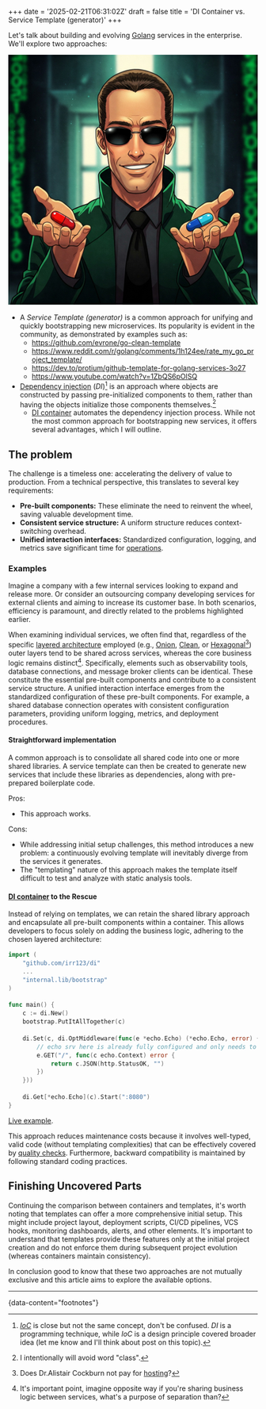 +++
date = '2025-02-21T06:31:02Z'
draft = false
title = 'DI Container vs. Service Template (generator)'
+++

Let's talk about building and evolving [Golang](https://go.dev/) services in
 the enterprise. We'll explore two approaches:

![Create image illustration in anime style with Morpheus from Matrix suggesting you blue and red pills](morpheus.jpg)

- A *Service Template (generator)* is a common approach for unifying and
  quickly bootstrapping new microservices.  Its popularity is evident in the
  community, as demonstrated by examples such as:
  - https://github.com/evrone/go-clean-template
  - https://www.reddit.com/r/golang/comments/1h124ee/rate_my_go_project_template/
  - https://dev.to/protium/github-template-for-golang-services-3o27
  - https://www.youtube.com/watch?v=1ZbQS6pOlSQ
- [Dependency injection](https://en.wikipedia.org/wiki/Dependency_injection)
  (*DI*)[^1] is an approach where objects are constructed by passing
  pre-initialized components to them, rather than having the objects initialize
  those components themselves.[^2]
  - [DI container](https://github.com/irr123/di) automates the dependency
  injection process. While not the most common approach for bootstrapping new
  services, it offers several advantages, which I will outline.


## The problem

The challenge is a timeless one: accelerating the delivery of value to
 production. From a technical perspective, this translates to several key
 requirements:
- **Pre-built components:**  These eliminate the need to reinvent the wheel,
  saving valuable development time.
- **Consistent service structure:**  A uniform structure reduces
  context-switching overhead.
- **Unified interaction interfaces:** Standardized configuration, logging, and
  metrics save significant time for [operations](https://en.wikipedia.org/wiki/DevOps).


### Examples

Imagine a company with a few internal services looking to expand and release
 more. Or consider an outsourcing company developing services for external
 clients and aiming to increase its customer base. In both scenarios,
 efficiency is paramount, and directly related to the problems highlighted earlier.

When examining individual services, we often find that, regardless of the
 specific [layered architecture](https://www.oreilly.com/library/view/software-architecture-patterns/9781491971437/ch01.html)
 employed (e.g., [Onion](https://jeffreypalermo.com/2008/07/the-onion-architecture-part-1/),
 [Clean](https://blog.cleancoder.com/uncle-bob/2012/08/13/the-clean-architecture.html),
 or [Hexagonal](https://en.wikipedia.org/wiki/Hexagonal_architecture_(software))[^3])
 outer layers tend to be shared across services, whereas the core business
 logic remains distinct[^4]. Specifically, elements such as observability tools,
 database connections, and message broker clients can be identical. These
 constitute the essential pre-built components and contribute to a consistent
 service structure. A unified interaction interface emerges from the
 standardized configuration of these pre-built components. For example, a
 shared database connection operates with consistent configuration parameters,
 providing uniform logging, metrics, and deployment procedures.


#### Straightforward implementation

A common approach is to consolidate all shared code into one or more shared
 libraries. A service template can then be created to generate new services
 that include these libraries as dependencies, along with pre-prepared
 boilerplate code.

Pros:

- This approach works.

Cons:

- While addressing initial setup challenges, this method introduces a new
  problem: a continuously evolving template will inevitably diverge from the
  services it generates.
- The "templating" nature of this approach makes the template itself difficult
  to test and analyze with static analysis tools.


#### [DI container](https://github.com/irr123/di) to the Rescue

Instead of relying on templates, we can retain the shared library approach and
 encapsulate all pre-built components within a container. This allows
 developers to focus solely on adding the business logic, adhering to the
 chosen layered architecture:

```go
import (
    "github.com/irr123/di"
    ...
    "internal.lib/bootstrap"
)

func main() {
    c := di.New()
    bootstrap.PutItAllTogether(c)

    di.Set(c, di.OptMiddleware(func(e *echo.Echo) (*echo.Echo, error) {
        // echo srv here is already fully configured and only needs to attach handlers
        e.GET("/", func(c echo.Context) error {
            return c.JSON(http.StatusOK, "")
        })
    }))

    di.Get[*echo.Echo](c).Start(":8080")
}
```

[Live example](https://go.dev/play/p/vxWijBAc3lC).

This approach reduces maintenance costs because it involves well-typed,
 valid code (without templating complexities) that can be effectively covered
 by [quality checks](https://en.wikipedia.org/wiki/Software_quality_management#Software_quality_and_the_software_lifecycle).
 Furthermore, backward compatibility is maintained by following standard coding practices.


## Finishing Uncovered Parts

Continuing the comparison between containers and templates, it's worth noting
 that templates can offer a more comprehensive initial setup. This might
 include project layout, deployment scripts, CI/CD pipelines, VCS hooks,
 monitoring dashboards, alerts, and other elements. It's important to understand
 that templates provide these features only at the initial project creation and
 do not enforce them during subsequent project evolution (whereas containers
 maintain consistency).

In conclusion good to know that these two approaches are not mutually exclusive
 and this article aims to explore the available options.

---
{data-content="footnotes"}

[^1]: [*IoC*](https://en.wikipedia.org/wiki/Inversion_of_control) is close but
 not the same concept, don't be confused. *DI* is a programming technique,
 while *IoC* is a design principle covered broader
 idea (let me know and I'll think about post on this topic).
[^2]: I intentionally will avoid word "class".
[^3]: Does Dr.Alistair Cockburn not pay for [hosting](https://alistair.cockburn.us)?
[^4]: It's important point, imagine opposite way if you're sharing business
 logic between services, what's a purpose of separation than?

